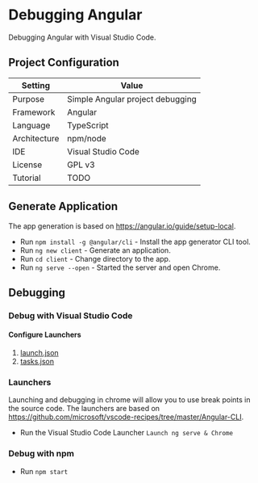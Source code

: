 # Debugging Angular
Debugging Angular with Visual Studio Code.


## Project Configuration
| Setting | Value |
| --- | --- |
| Purpose | Simple Angular project debugging |
| Framework | Angular |
| Language | TypeScript |
| Architecture | npm/node |
| IDE | Visual Studio Code |
| License | GPL v3 |
| Tutorial | TODO |


## Generate Application
The app generation is based on https://angular.io/guide/setup-local.

* Run `npm install -g @angular/cli` - Install the app generator CLI tool.
* Run `ng new client` - Generate an application.
* Run `cd client` - Change directory to the app.
* Run `ng serve --open` - Started the server and open Chrome. 


## Debugging

### Debug with Visual Studio Code

#### Configure Launchers

1. [launch.json](./.vscode/launch.json)
2. [tasks.json](./.vscode/tasks.json)

### Launchers
Launching and debugging in chrome will allow you to use break points in the source code. 
The launchers are based on https://github.com/microsoft/vscode-recipes/tree/master/Angular-CLI.

* Run the Visual Studio Code Launcher `Launch ng serve & Chrome`


### Debug with npm

* Run `npm start`

